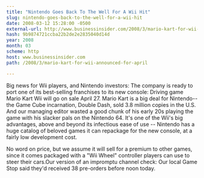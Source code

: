 ```yaml
---
title: "Nintendo Goes Back To The Well For A Wii Hit"
slug: nintendo-goes-back-to-the-well-for-a-wii-hit
date: 2008-03-12 15:28:00 -0500
external-url: http://www.businessinsider.com/2008/3/mario-kart-for-wii-announced-for-april
hash: 9b9874721ccba22b2de2e2835040d14d
year: 2008
month: 03
scheme: http
host: www.businessinsider.com
path: /2008/3/mario-kart-for-wii-announced-for-april

---
```


Big news for Wii players, and Nintendo investors: The company is ready to port one of its best-selling franchises to its new console:  Driving game Mario Kart Wii will go on sale April 27. Mario Kart is a big deal for Nintendo--the Game Cube incarnation, Double Dash, sold 3.8 million copies in the U.S. And our managing editor wasted a good chunk of his early 20s playing the game with his slacker pals on the Nintendo 64. It's one of the Wii's big advantages, above and beyond its infectious ease of use -- Nintendo has a huge catalog of beloved games it can repackage for the new console, at a fairly low development cost.

No word on price, but we assume it will sell for a premium to other games, since it comes packaged with a "Wii Wheel" controller players can use to steer their cars.Our version of an impromptu channel check: Our local Game Stop said they'd received 38 pre-orders before noon today.
